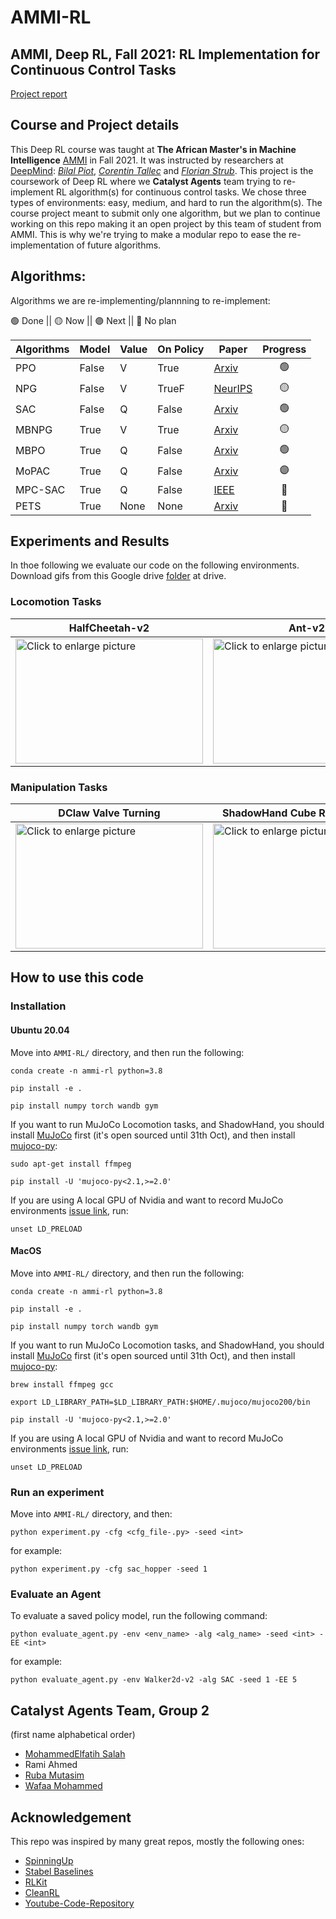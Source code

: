 # AMMI-RL
## AMMI, Deep RL, Fall 2021: RL Implementation for Continuous Control Tasks

[Project report](https://drive.google.com/file/d/1_0ocjyF_3m9hPVpZjwmDEuT3LTi8_Vs5/view?usp=sharing)

## Course and Project details
This Deep RL course was taught at **The African Master's in Machine Intelligence** [AMMI](https://aimsammi.org/) in Fall 2021. It was instructed by researchers at [DeepMind](https://deepmind.com/): *[Bilal Piot](https://scholar.google.com/citations?user=fqxNUREAAAAJ)*, *[Corentin Tallec](https://scholar.google.com/citations?user=OPKX4GgLCxIC)* and *[Florian Strub](https://scholar.google.com/citations?user=zxO5kccAAAAJ)*. This project is the coursework of Deep RL where we **Catalyst Agents** team trying to re-implement RL algorithm(s) for continuous control tasks. We chose three types of environments: easy, medium, and hard to run the algorithm(s). The course project meant to submit only one algorithm, but we plan to continue working on this repo making it an open project by this team of student from AMMI. This is why we're trying to make a modular repo to ease the re-implementation of future algorithms.



## Algorithms:
Algorithms we are re-implementing/plannning to re-implement:

🟢 Done || 🟡 Now || 🟣 Next || 🔴 No plan

| Algorithms | Model | Value | On Policy | Paper | Progress |
| --- | --- | --- | --- | --- | :---: |
| PPO | False | V | True | [Arxiv](https://arxiv.org/pdf/1707.06347.pdf?ref=https://githubhelp.com) | 🟢 |
| NPG | False | V | TrueF | [NeurIPS](http://papers.neurips.cc/paper/2073-a-natural-policy-gradient.pdf) | 🟡 |
| SAC | False | Q | False | [Arxiv](https://arxiv.org/abs/1812.05905) | 🟢 |
| MBNPG | True | V | True | [Arxiv](https://arxiv.org/abs/2004.07804) | 🟡 |
| MBPO | True | Q | False | [Arxiv](https://arxiv.org/abs/1812.05905) | 🟢 |
| MoPAC | True | Q | False | [Arxiv](https://arxiv.org/abs/2103.13842) | 🟣 |
| MPC-SAC | True | Q | False | [IEEE](https://ieeexplore.ieee.org/document/9429677) | 🔴 |
| PETS | True | None | None | [Arxiv](https://arxiv.org/abs/1805.12114) | 🔴 |


## Experiments and Results

In thoe following we evaluate our code on the following environments. Download gifs from this Google drive [folder](https://drive.google.com/drive/folders/1l5ina4xFu-LdTMeuF0tfgmS6uooMjZqR?usp=sharing) at drive.

### Locomotion Tasks

| HalfCheetah-v2 | Ant-v2 | Walker2d-v2 | Hopper-v2 |
| --- | --- | --- | --- |
| <img src="https://github.com/RamiSketcher/AMMI-RL/blob/main/results/SAC-HalfCheetah-v2.png" style="width: 300px; max-width: 100%; height: 200" title="Click to enlarge picture" /> | <img src="https://github.com/RamiSketcher/AMMI-RL/blob/main/results/SAC-Ant-v2.png" style="width: 300px; max-width: 100%; height: 200" title="Click to enlarge picture" /> | <img src="https://github.com/RamiSketcher/AMMI-RL/blob/main/results/SAC-Walker2d-v2%20.png" style="width: 300px; max-width: 100%; height: 200" title="Click to enlarge picture" /> | <img src="https://github.com/RamiSketcher/AMMI-RL/blob/main/results/SAC-Hopper-v2.png" style="width: 300px; max-width: 100%; height: 200" title="Click to enlarge picture" /> |
  

### Manipulation Tasks

| DClaw Valve Turning | ShadowHand Cube Re-orientation |
| --- | --- |
| <img src="https://github.com/RamiSketcher/AMMI-RL/blob/main/results/SAC-DClawTurn.png" style="width: 300px; max-width: 100%; height: 200" title="Click to enlarge picture" /> | <img src="https://github.com/RamiSketcher/AMMI-RL/blob/main/results/SAC-SHC.png" style="width: 300px; max-width: 100%; height: 200" title="Click to enlarge picture" /> |



## How to use this code
### Installation
#### Ubuntu 20.04

Move into `AMMI-RL/` directory, and then run the following:

```
conda create -n ammi-rl python=3.8

pip install -e .

pip install numpy torch wandb gym
```

If you want to run MuJoCo Locomotion tasks, and ShadowHand, you should install [MuJoCo](http://www.mujoco.org/) first (it's open sourced until 31th Oct), and then install [mujoco-py](https://github.com/openai/mujoco-py):
```
sudo apt-get install ffmpeg

pip install -U 'mujoco-py<2.1,>=2.0'
```

If you are using A local GPU of Nvidia and want to record MuJoCo environments [issue link](https://github.com/openai/mujoco-py/issues/187#issuecomment-384905400), run:
```
unset LD_PRELOAD
```

#### MacOS

Move into `AMMI-RL/` directory, and then run the following:

```
conda create -n ammi-rl python=3.8

pip install -e .

pip install numpy torch wandb gym
```

If you want to run MuJoCo Locomotion tasks, and ShadowHand, you should install [MuJoCo](http://www.mujoco.org/) first (it's open sourced until 31th Oct), and then install [mujoco-py](https://github.com/openai/mujoco-py):
```
brew install ffmpeg gcc

export LD_LIBRARY_PATH=$LD_LIBRARY_PATH:$HOME/.mujoco/mujoco200/bin

pip install -U 'mujoco-py<2.1,>=2.0'
```

If you are using A local GPU of Nvidia and want to record MuJoCo environments [issue link](https://github.com/openai/mujoco-py/issues/187#issuecomment-384905400), run:
```
unset LD_PRELOAD
```



### Run an experiment

Move into `AMMI-RL/` directory, and then:

```
python experiment.py -cfg <cfg_file-.py> -seed <int>
```
for example:

```
python experiment.py -cfg sac_hopper -seed 1
```

### Evaluate an Agent
To evaluate a saved policy model, run the following command:
```
python evaluate_agent.py -env <env_name> -alg <alg_name> -seed <int> -EE <int>
```
for example:

```
python evaluate_agent.py -env Walker2d-v2 -alg SAC -seed 1 -EE 5
```







## Catalyst Agents Team, Group 2
(first name alphabetical order)
- [MohammedElfatih Salah](https://github.com/mohammedElfatihSalah)
- Rami Ahmed
- [Ruba Mutasim](https://github.com/ruba128)
- [Wafaa Mohammed](https://github.com/Wafaa014)



## Acknowledgement
This repo was inspired by many great repos, mostly the following ones:
- [SpinningUp](https://github.com/openai/spinningup)
- [Stabel Baselines](https://github.com/hill-a/stable-baselines)
- [RLKit](https://github.com/rail-berkeley/rlkit)
- [CleanRL](https://github.com/vwxyzjn/cleanrl)
- [Youtube-Code-Repository](https://github.com/philtabor/Youtube-Code-Repository)
